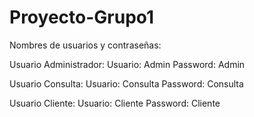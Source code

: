 # Proyecto-Grupo1
Nombres de usuarios y contraseñas:

Usuario Administrador: Usuario: Admin Password: Admin

Usuario Consulta: Usuario: Consulta Password: Consulta

Usuario Cliente: Usuario: Cliente Password: Cliente